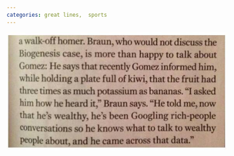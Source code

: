 ```yaml
---
categories: great lines,  sports
---
```



![gomez](https://raw.githubusercontent.com/muneer78/muneer78.github.io/master/images/gomez.jpg)



